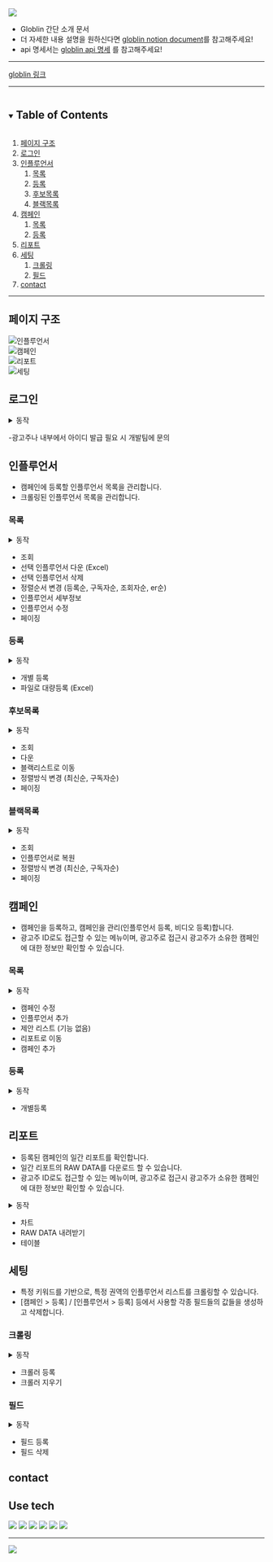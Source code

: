 <!--
*** Thanks for checking out the Best-README-Template. If you have a suggestion
*** that would make this better, please fork the repo and create a pull request
*** or simply open an issue with the tag "enhancement".
*** Thanks again! Now go create something AMAZING! :D
-->

<!-- PROJECT SHIELDS -->
<!--
*** I'm using markdown "reference style" links for readability.
*** Reference links are enclosed in brackets [ ] instead of parentheses ( ).
*** See the bottom of this document for the declaration of the reference variables
*** for contributors-url, forks-url, etc. This is an optional, concise syntax you may use.
*** https://www.markdownguide.org/basic-syntax/#reference-style-links
-->

<!-- PROJECT LOGO -->
<img src="https://capsule-render.vercel.app/api?type=wave&color=auto&height=300&section=header&text=Globlin Simple guide&fontSize=60&animation=fadeIn" />

- Globlin 간단 소개 문서 
- 더 자세한 내용 설명을 원하신다면 [globlin notion document](https://www.notion.so/57a60ad434754963b956fb54c5c29db2)를 참고해주세요!
- api 명세서는 [globlin api 명세](https://github.com/ddhyun93/globlin_api_guide) 를 참고해주세요!

---

[globlin 링크](https://globlin.io)

---

<!-- TABLE OF CONTENTS -->
<details open="open">
  <summary><h2 style="display: inline-block">Table of Contents</h2></summary>
  <ol>
    <li>
    <a href="#pages">페이지 구조</a>
    </li>
    <li><a href="#login">로그인</a></li>
    <li>
      <a href="#influencer">인플루언서</a>
       <ol>
    <li><a href="#influencer-list">목록</a></li>
    <li><a href="#influencer-regist">등록</a></li>
    <li><a href="#influencer-candidate">후보목록</a></li>
    <li><a href="#influencer-black">블랙목록</a></li>
    </ol>
    </li>
    <li><a href="#campaign">캠페인</a>
     <ol>
    <li><a href="#campaign-list">목록</a></li>
    <li><a href="#campaign-regist">등록</a></li>
    </ol>
    </li>
    <li><a href="#report">리포트</a></li>
    <li><a href="#setting">세팅</a>
     <ol>
    <li><a href="#setting-crawling">크롤링</a></li>
    <li><a href="#setting-field">필드</a></li>
    </ol>
    </li>
    <li><a href="#contact">contact</a></li>
  </ol>
</details>

---

<div id="pages"/>

## 페이지 구조

<div>
<img style="display: block" alt="인플루언서" src="https://user-images.githubusercontent.com/59603575/118248717-9aa2cf80-b4df-11eb-9a18-d15b8ea5a6b4.png">
<img style="display: block" alt="캠페인" src="https://user-images.githubusercontent.com/59603575/118253828-55819c00-b4e5-11eb-86b5-cdde9d0802f5.png">
<img style="display: block" alt="리포트" src="https://user-images.githubusercontent.com/59603575/118253832-56b2c900-b4e5-11eb-8362-ef77e306dabf.png">
<img style="display: block" alt="세팅" src="https://user-images.githubusercontent.com/59603575/118253835-587c8c80-b4e5-11eb-9d1d-462fbc5ed572.png">
</div>

<!--로그인 설명-->

<div id="login"/>

## 로그인

<details>
  <summary>동작</summary>
<img style="display: block" alt="인플루언서" src="https://user-images.githubusercontent.com/59603575/118250320-4dbff880-b4e1-11eb-9c11-9cb74fac03c2.gif">
</details>

-광고주나 내부에서 아이디 발급 필요 시 개발팀에 문의 

<!-- 인플루언서 -->

<div id="influencer"/>

## 인플루언서
- 캠페인에 등록할 인플루언서 목록을 관리합니다. 
- 크롤링된 인플루언서 목록을 관리합니다. 

<div id="influencer-list"/>

### 목록

<details>
  <summary>동작</summary>
<img style="display: block" alt="인플루언서" src="https://user-images.githubusercontent.com/59603575/118426086-817b6800-b705-11eb-9b4f-8f8b5f7f8335.gif">
</details>

- 조회
- 선택 인플루언서 다운 (Excel)
- 선택 인플루언서 삭제
- 정렬순서 변경 (등록순, 구독자순, 조회자순, er순)
- 인플루언서 세부정보 
- 인플루언서 수정
- 페이징 


<div id="influencer-regist"/>

### 등록
<details>
  <summary>동작</summary>
<img style="display: block" alt="등록" src="https://user-images.githubusercontent.com/59603575/118422635-90125100-b6fe-11eb-878d-ff209f1d7659.gif">
</details>

- 개별 등록
- 파일로 대량등록 (Excel)
 
<div id="influencer-candidate"/>

### 후보목록
<details>
  <summary>동작</summary>
<img style="display: block" alt="등록" src="https://user-images.githubusercontent.com/59603575/118425100-690a4e00-b703-11eb-9744-b39ee6c1cefb.gif">
</details>

- 조회
- 다운
- 블랙리스트로 이동
- 정렬방식 변경 (최신순, 구독자순)
- 페이징

<div id="influencer-black"/>

### 블랙목록
<details>
  <summary>동작</summary>
<img style="display: block" alt="등록" src="https://user-images.githubusercontent.com/59603575/118425104-6a3b7b00-b703-11eb-8e89-965a9fc01c09.gif">
</details>

- 조회
- 인플루언서로 복원
- 정렬방식 변경 (최신순, 구독자순)
- 페이징

<!-- 캠페인 -->

<div id="campaign"/>

## 캠페인

- 캠페인을 등록하고, 캠페인을 관리(인플루언서 등록, 비디오 등록)합니다.
- 광고주 ID로도 접근할 수 있는 메뉴이며, 광고주로 접근시 광고주가 소유한 캠페인에 대한 정보만 확인할 수 있습니다. 

<div id="campaign-list"/>

### 목록
<details>
  <summary>동작</summary>
<img style="display: block" alt="캠페인 목록" src="https://user-images.githubusercontent.com/59603575/118425584-707e2700-b704-11eb-994c-ed8118a9c2cf.gif">
</details>

- 캠페인 수정
- 인플루언서 추가
- 제안 리스트 (기능 없음)
- 리포트로 이동
- 캠페인 추가

<div id="campaign-regist"/>

### 등록
<details>
  <summary>동작</summary>
<img style="display: block" alt="등록" src="https://user-images.githubusercontent.com/59603575/118425582-6f4cfa00-b704-11eb-8022-d1fca433b20b.gif">
</details>

- 개별등록

<!-- 리포트 -->

<div id="report"/>

## 리포트

- 등록된 캠페인의 일간 리포트를 확인합니다.
- 일간 리포트의 RAW DATA를 다운로드 할 수 있습니다.
- 광고주 ID로도 접근할 수 있는 메뉴이며, 광고주로 접근시 광고주가 소유한 캠페인에 대한 정보만 확인할 수 있습니다. 

<details>
  <summary>동작</summary>
<img style="display: block" alt="리포트" src="https://user-images.githubusercontent.com/59603575/118423806-ce107480-b700-11eb-9d87-23e233ab9504.gif">
</details>

- 차트
- RAW DATA 내려받기
- 테이블

<!-- 세팅 -->

<div id="setting"/>

## 세팅
- 특정 키워드를 기반으로, 특정 권역의 인플루언서 리스트를 크롤링할 수 있습니다. 
- [캠페인 > 등록] / [인플루언서 > 등록] 등에서 사용할 각종 필드들의 값들을 생성하고 삭제합니다.

<div id="setting-crawling"/>

### 크롤링

<details>
  <summary>동작</summary>
<img style="display: block" alt="크롤링" src="https://user-images.githubusercontent.com/59603575/118423809-cf41a180-b700-11eb-8750-90f93b6d51a8.gif">
</details>

- 크롤러 등록
- 크롤러 지우기

<div id="setting-field"/>

### 필드
<details>
  <summary>동작</summary>
<img style="display: block" alt="필드" src="https://user-images.githubusercontent.com/59603575/118423810-d10b6500-b700-11eb-9e57-0fcdff2f2278.gif">
</details>

- 필드 등록 
- 필드 삭제


<!-- contact -->

<div id="contact"/>

## contact

## Use tech

<span id="use-tech">
  <img src="https://img.shields.io/badge/Javascript-orange?style=flat-square&logo=JavaScript&logoColor=white"/>
  <img src="https://img.shields.io/badge/css-blue?style=flat-square&logo=CSS3&logoColor=white"/>
  <img src="https://img.shields.io/badge/HTML-red?style=flat-square&logo=HTML5&logoColor=white"/>
  <img src="https://img.shields.io/badge/React-blue?style=flat-square&logo=React&logoColor=white"/>
    <img src="https://img.shields.io/badge/Redux-blue?style=flat-square&logo=Redux&logoColor=white"/>
    <img src="https://img.shields.io/badge/Redux-Saga-blue?style=flat-square&logo=Redux-Saga&logoColor=white"/>
    
</span>

---

<img src="https://capsule-render.vercel.app/api?type=soft&color=auto&height=100&section=footer&text=End&fontSize=50&animation=scaleIn" />
